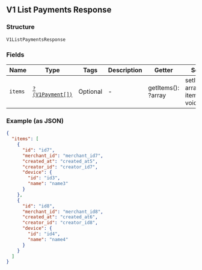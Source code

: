 ## V1 List Payments Response

### Structure

`V1ListPaymentsResponse`

### Fields

| Name | Type | Tags | Description | Getter | Setter |
|  --- | --- | --- | --- | --- | --- |
| `items` | [`?(V1Payment[])`](/doc/models/v1-payment.md) | Optional | - | getItems(): ?array | setItems(?array items): void |

### Example (as JSON)

```json
{
  "items": [
    {
      "id": "id7",
      "merchant_id": "merchant_id7",
      "created_at": "created_at5",
      "creator_id": "creator_id7",
      "device": {
        "id": "id3",
        "name": "name3"
      }
    },
    {
      "id": "id8",
      "merchant_id": "merchant_id8",
      "created_at": "created_at6",
      "creator_id": "creator_id8",
      "device": {
        "id": "id4",
        "name": "name4"
      }
    }
  ]
}
```

